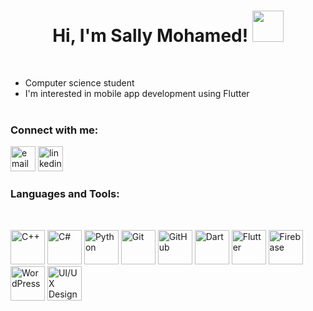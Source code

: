 <h1 align="center"> Hi, I'm Sally Mohamed! <img src="https://media.giphy.com/media/mGcNjsfWAjY5AEZNw6/giphy.gif" width="50"></h1>

<br>


- Computer science student 
- I'm interested in mobile app development using Flutter
<br><br>
<h3 align="left">Connect with me:</h3>
<p>
 <a href="mailto:s4llymohamed@gmail.com"><img src="https://img.icons8.com/color/96/000000/gmail.png" alt="email"alt="email" width="40" height="40"/></a>
 <a href="https://www.linkedin.com/in/sally-mohamed-691588302"><img src="https://img.icons8.com/color/96/000000/linkedin.png" alt="linkedin"alt="email" width="40" height="40"/></a>
</p>

<h3 align="left">Languages and Tools:</h3>
<br>
<p align="left">
<img src="https://cdn.jsdelivr.net/gh/devicons/devicon/icons/cplusplus/cplusplus-original.svg" alt="C++" width="55px" title="C++"> 
<img src="https://cdn3.emoji.gg/emojis/2872-c-sharp.png" width="55px" alt="C#">
<img src="https://cdn3.emoji.gg/emojis/9985-python.png" width="55px" height="55px" alt="Python">
<img src="https://cdn.jsdelivr.net/gh/devicons/devicon/icons/git/git-original.svg" alt="Git" width="55px" title="Git"> 
<img src="https://cdn.jsdelivr.net/gh/devicons/devicon/icons/github/github-original.svg" alt="GitHub" width="55px" title="GitHub"> 
<img src="https://cdn.jsdelivr.net/gh/devicons/devicon/icons/dart/dart-original.svg" alt="Dart" width="55px" title="Dart">
<img src="https://cdn.jsdelivr.net/gh/devicons/devicon/icons/flutter/flutter-original.svg" alt="Flutter" width="55px" title="Flutter">
<img src="https://cdn.jsdelivr.net/gh/devicons/devicon/icons/firebase/firebase-plain.svg" alt="Firebase" width="55px" title="Firebase">
<img src="https://cdn.jsdelivr.net/gh/devicons/devicon/icons/wordpress/wordpress-original.svg" alt="WordPress" width="55px" title="WordPress">
<img src="https://cdn.jsdelivr.net/gh/devicons/devicon/icons/figma/figma-original.svg" alt="UI/UX Design" width="55px" title="UI/UX Design">
</p>

    


